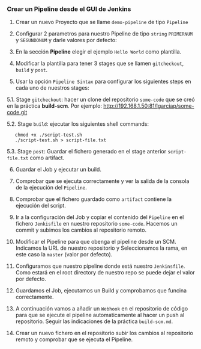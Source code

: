### Crear un Pipeline desde el GUI de Jenkins

1. Crear un nuevo Proyecto que se llame `demo-pipeline` de tipo `Pipeline`

2. Configurar 2 parametros para nuestro Pipeline de tipo `string` `PRIMERNUM` y `SEGUNDONUM` y darle valores por defecto:

3. En la sección **Pipeline** elegir el ejemplo `Hello World` como plantilla.

4. Modificar la plantilla para tener 3 stages que se llamen `gitcheckout`, `build` y `post`.

5. Usar la opción `Pipeline Sintax` para configurar los siguientes steps en cada uno de nuestros stages:

 5.1. Stage `gitcheckout`: hacer un clone del repositorio `some-code` que se creó en la práctica **build-scm**. Por ejemplo: http://192.168.1.50:81/lgarciap/some-code.git

 5.2. Stage `build`: ejecutar los siguientes shell commands:

       chmod +x ./script-test.sh
       ./script-test.sh > script-file.txt

 5.3. Stage `post`: Guardar el fichero generado en el stage anterior `script-file.txt` como artifact.

6. Guardar el Job y ejecutar un build.

7. Comprobar que se ejecuta correctamente y ver la salida de la consola de la ejecución del `Pipeline`.

8. Comprobar que el fichero guardado como `artifact` contiene la ejecución del script.

9. Ir a la configuración del Job y copiar el contenido del `Pipeline` en el fichero `Jenkisfile` en nuestro repositorio `some-code`. Hacemos un commit y subimos los cambios al repositorio remoto.

10. Modificar el Pipeline para que obenga el pipeline desde un SCM. Indicamos la URL de nuestro repositorio y Seleccionamos la rama, en este caso la `master` (valor por defecto).

11. Configuramos que nuestro pipeline donde está nuestro `Jenkinsfile`. Como estará en el root directory de nuestro repo se puede dejar el valor por defecto.

12. Guardamos el Job, ejecutamos un Build y comprobamos que funcina correctamente.

13. A continuación vamos a añadir un `Webhook` en el repositorio de código para que se ejecute el pipeline automaticamente al hacer un push al repositorio. Seguir las indicaciones de la práctica `build-scm.md`.

14. Crear un nuevo fichero en el repositorio subir los cambios al repositorio remoto y comprobar que se ejecuta el Pipeline.
